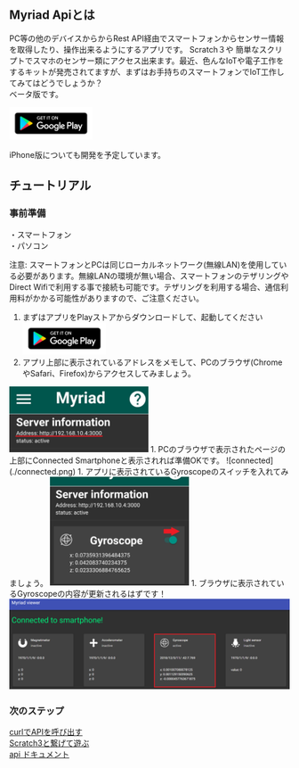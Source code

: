 ## Myriad Apiとは
PC等の他のデバイスからからRest API経由でスマートフォンからセンサー情報を取得したり、操作出来るようにするアプリです。 
Scratch３や 簡単なスクリプトでスマホのセンサー類にアクセス出来ます。最近、色んなIoTや電子工作をするキットが発売されてますが、まずはお手持ちのスマートフォンでIoT工作してみてはどうでしょうか？    
ベータ版です。  
  
[<img src="./ps.png" width="150px">](https://play.google.com/store/apps/details?id=com.myriad)
  
iPhone版についても開発を予定しています。

## チュートリアル

### 事前準備  
・スマートフォン  
・パソコン  
  
注意: スマートフォンとPCは同じローカルネットワーク(無線LAN)を使用している必要があります。無線LANの環境が無い場合、スマートフォンのテザリングやDirect Wifiで利用する事で接続も可能です。テザリングを利用する場合、通信利用料がかかる可能性がありますので、ご注意ください。

1. まずはアプリをPlayストアからダウンロードして、起動してください  
[<img src="./ps.png" width="150px">](https://play.google.com/store/apps/details?id=com.myriad)
1. アプリ上部に表示されているアドレスをメモして、PCのブラウザ(ChromeやSafari、Firefox)からアクセスしてみましょう。  
<img src="./address.jpg" width="250px">
1. PCのブラウザで表示されたページの上部にConnected Smartphoneと表示されれば準備OKです。  
![connected](./connected.png)
1. アプリに表示されているGyroscopeのスイッチを入れてみましょう。   
<img src="./sensor.jpg" width="250px">
1. ブラウザに表示されているGyroscopeの内容が更新されるはずです！  
<img src="SensorUpdated.png" >  
    
###  次のステップ  
[curlでAPIを呼び出す](/curl/readme.md)    
[Scratch3と繋げて遊ぶ](https://myriadapi.github.io/myriad_scratch3_blocks/ja/)    
[api ドキュメント](/api)   

